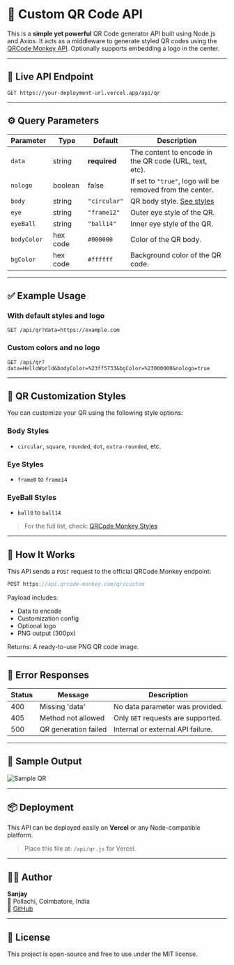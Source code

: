 # 🎯 Custom QR Code API

This is a **simple yet powerful** QR Code generator API built using Node.js and Axios. It acts as a middleware to generate styled QR codes using the [QRCode Monkey API](https://www.qrcode-monkey.com/). Optionally supports embedding a logo in the center.

---

## 🔗 Live API Endpoint

```
GET https://your-deployment-url.vercel.app/api/qr
```

---

## ⚙️ Query Parameters

| Parameter   | Type     | Default      | Description                                                                 |
|-------------|----------|--------------|-----------------------------------------------------------------------------|
| `data`      | string   | **required** | The content to encode in the QR code (URL, text, etc).                     |
| `nologo`    | boolean  | false        | If set to `"true"`, logo will be removed from the center.                  |
| `body`      | string   | `"circular"` | QR body style. [See styles](#🎨-qr-customization-styles)                   |
| `eye`       | string   | `"frame12"`  | Outer eye style of the QR.                                                 |
| `eyeBall`   | string   | `"ball14"`   | Inner eye style of the QR.                                                 |
| `bodyColor` | hex code | `#000000`    | Color of the QR body.                                                      |
| `bgColor`   | hex code | `#ffffff`    | Background color of the QR code.                                           |

---

## ✅ Example Usage

### With default styles and logo

```
GET /api/qr?data=https://example.com
```

### Custom colors and no logo

```
GET /api/qr?data=HelloWorld&bodyColor=%23ff5733&bgColor=%23000000&nologo=true
```

---

## 🎨 QR Customization Styles

You can customize your QR using the following style options:

### Body Styles
- `circular`, `square`, `rounded`, `dot`, `extra-rounded`, etc.

### Eye Styles
- `frame0` to `frame14`

### EyeBall Styles
- `ball0` to `ball14`

> For the full list, check: [QRCode Monkey Styles](https://www.qrcode-monkey.com/qr-code-styling)

---

## 🧠 How It Works

This API sends a `POST` request to the official QRCode Monkey endpoint:

```js
POST https://api.qrcode-monkey.com/qr/custom
```

Payload includes:
- Data to encode
- Customization config
- Optional logo
- PNG output (300px)

Returns: A ready-to-use PNG QR code image.

---

## 🚫 Error Responses

| Status | Message                     | Description                        |
|--------|-----------------------------|------------------------------------|
| 400    | Missing 'data'              | No data parameter was provided.    |
| 405    | Method not allowed          | Only `GET` requests are supported. |
| 500    | QR generation failed        | Internal or external API failure.  |

---

## 🧪 Sample Output

![Sample QR](https://raw.githubusercontent.com/sanjay434343/My-qr-api/main/sample.png)

---

## 📦 Deployment

This API can be deployed easily on **Vercel** or any Node-compatible platform.

> Place this file at: `/api/qr.js` for Vercel.

---

## 👨‍💻 Author

**Sanjay**  
📍 Pollachi, Coimbatore, India  
🚀 [GitHub](https://github.com/sanjay434343)

---

## 📝 License

This project is open-source and free to use under the MIT license.

